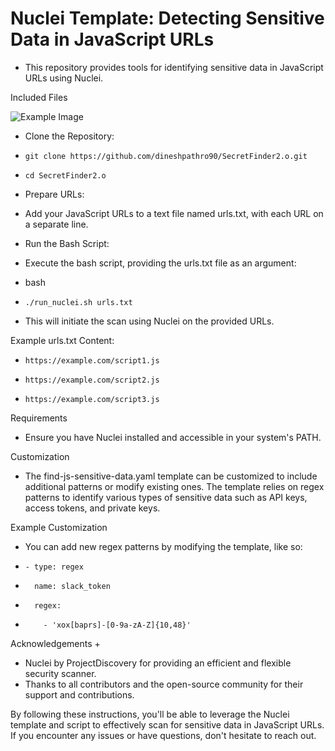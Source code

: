 # Nuclei Template: Detecting Sensitive Data in JavaScript URLs

- This repository provides tools for identifying sensitive data in JavaScript URLs using Nuclei.

Included Files

![Example Image](https://blogger.googleusercontent.com/img/b/R29vZ2xl/AVvXsEi9B5FPddwK9D28_qLzW2Prn2UqlFM9yUimv4mgfePogaHB-3CYZtzUTNBtY_HDQMkv7ROuDI5eEBE_tBQmDYB48l5AJHSyBTqEXAdYlozphhZUJ3NCeZnclOoFp7FFCdsixxWMOq4_OCJEXXUtPJ1DuGO4W_Ruf593U6lnUq9k6Eb4cmUEo_-V6nsVXhDa/w640-h327/nuclei.png)

+ Clone the Repository:

+     git clone https://github.com/dineshpathro90/SecretFinder2.o.git
+     cd SecretFinder2.o




+ Prepare URLs:

+ Add your JavaScript URLs to a text file named urls.txt, with each URL on a separate line.




+ Run the Bash Script:

+ Execute the bash script, providing the urls.txt file as an argument:

+ bash

+     ./run_nuclei.sh urls.txt
+ This will initiate the scan using Nuclei on the provided URLs.

Example urls.txt Content:

+     https://example.com/script1.js
+     https://example.com/script2.js
+     https://example.com/script3.js



Requirements

+ Ensure you have Nuclei installed and accessible in your system's PATH.



Customization

+ The find-js-sensitive-data.yaml template can be customized to include additional patterns or modify existing ones. The template relies on regex patterns to identify various types of sensitive data such as API keys, access tokens, and private keys.

Example Customization

+ You can add new regex patterns by modifying the template, like so:

+     - type: regex 
+       name: slack_token 
+       regex: 
+         - 'xox[baprs]-[0-9a-zA-Z]{10,48}'



Acknowledgements
+   

+ Nuclei by ProjectDiscovery for providing an efficient and flexible security scanner.
+ Thanks to all contributors and the open-source community for their support and contributions.

By following these instructions, you'll be able to leverage the Nuclei template and script to effectively scan for sensitive data in JavaScript URLs. If you encounter any issues or have questions, don't hesitate to reach out.
